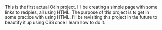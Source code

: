This is the first actual Odin project. I'll be creating a simple page with some links to recipies, all using HTML. The purpose of this project is to get in some practice with using HTML. I'll be revisiting this project in the future to beautify it up using CSS once I learn how to do it.